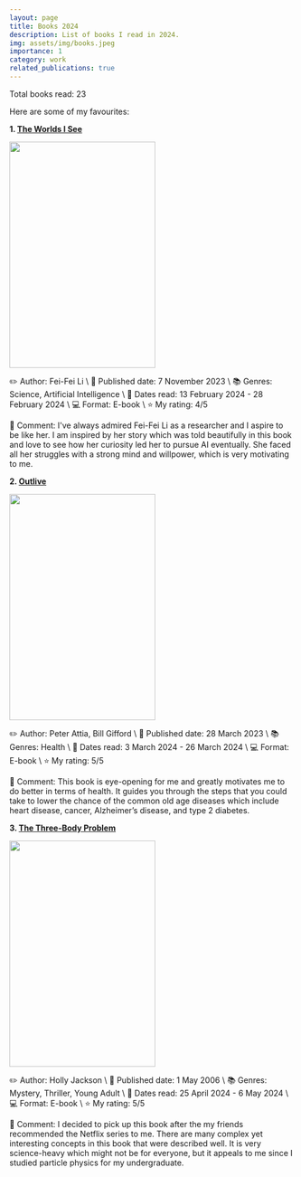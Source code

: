 ```yaml
---
layout: page
title: Books 2024
description: List of books I read in 2024.
img: assets/img/books.jpeg
importance: 1
category: work
related_publications: true
---
```


Total books read: 23

Here are some of my favourites:

**1. [The Worlds I See](https://www.goodreads.com/book/show/144405196-the-worlds-i-see)**

<img src="https://images-na.ssl-images-amazon.com/images/S/compressed.photo.goodreads.com/books/1682738725i/144405196.jpg" width="258" height="400">

✏️ Author: Fei-Fei Li \\
📅 Published date: 7 November 2023 \\
📚 Genres: Science, Artificial Intelligence \\
📅 Dates read: 13 February 2024 - 28 February 2024 \\
💻 Format: E-book \\
⭐ My rating: 4/5

📝 Comment: I've always admired Fei-Fei Li as a researcher and I aspire to be like her. I am inspired by her story which was told beautifully in this book and love to see how her curiosity led her to pursue AI eventually. She faced all her struggles with a strong mind and willpower, which is very motivating to me.

**2. [Outlive](https://www.goodreads.com/book/show/61153739-outlive)**

<img src="https://images-na.ssl-images-amazon.com/images/S/compressed.photo.goodreads.com/books/1700067079i/61153739.jpg" width="258" height="400">

✏️ Author: Peter Attia, Bill Gifford \\
📅 Published date: 28 March 2023 \\
📚 Genres: Health \\
📅 Dates read: 3 March 2024 - 26 March 2024 \\
💻 Format: E-book \\
⭐ My rating: 5/5

📝 Comment: This book is eye-opening for me and greatly motivates me to do better in terms of health. It guides you through the steps that you could take to lower the chance of the common old age diseases which include heart disease, cancer, Alzheimer’s disease, and type 2 diabetes.

**3. [The Three-Body Problem](https://www.goodreads.com/book/show/61313902-five-survive?from_search=true&from_srp=true&qid=fbw4OcDZTr&rank=1)**

<img src="https://images-na.ssl-images-amazon.com/images/S/compressed.photo.goodreads.com/books/1664370443i/61313902.jpg" width="258" height="400">

✏️ Author: Holly Jackson \\
📅 Published date: 1 May 2006 \\
📚 Genres: Mystery, Thriller, Young Adult \\
📅 Dates read: 25 April 2024 - 6 May 2024 \\
💻 Format: E-book \\
⭐ My rating: 5/5

📝 Comment: I decided to pick up this book after the my friends recommended the Netflix series to me. There are many complex yet interesting concepts in this book that were described well. It is very science-heavy which might not be for everyone, but it appeals to me since I studied particle physics for my undergraduate.